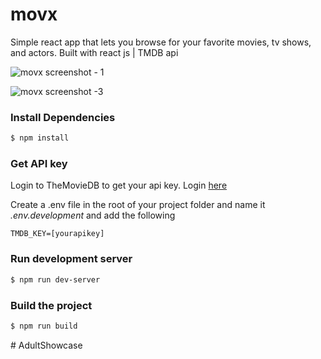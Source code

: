 # movx

Simple react app that lets you browse for your favorite movies, tv shows, and actors.
Built with react js | TMDB api

![movx screenshot - 1](https://raw.githubusercontent.com/jgudo/movx/master/static/screeny-1.jpg)

![movx screenshot -3](https://raw.githubusercontent.com/jgudo/movx/master/static/screeny-3.jpg)

### Install Dependencies

```sh
$ npm install
```

### Get API key

Login to TheMovieDB to get your api key. Login [here](https://www.themoviedb.org/settings/api)

Create a .env file in the root of your project folder and name it _.env.development_
and add the following

```
TMDB_KEY=[yourapikey]
```

### Run development server

```sh
$ npm run dev-server
```

### Build the project

```sh
$ npm run build
```
#   A d u l t S h o w c a s e  
 